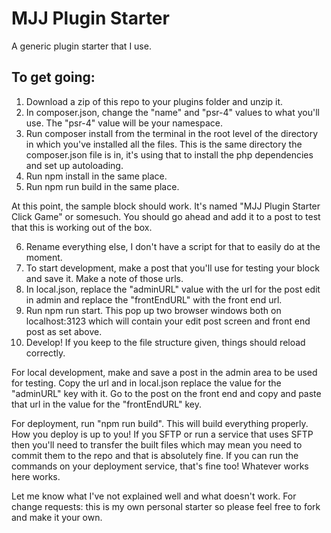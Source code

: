 # MJJ Plugin Starter

A generic plugin starter that I use.

## To get going:

1. Download a zip of this repo to your plugins folder and unzip it.
2. In composer.json, change the "name" and "psr-4" values to what you'll use. The "psr-4" value will be your namespace.
3. Run composer install from the terminal in the root level of the directory in which you've installed all the files. This is the same directory the composer.json file is in, it's using that to install the php dependencies and set up autoloading.
4. Run npm install in the same place.
5. Run npm run build in the same place.

At this point, the sample block should work. It's named "MJJ Plugin Starter Click Game" or somesuch. You should go ahead and add it to a post to test that this is working out of the box.

6. Rename everything else, I don't have a script for that to easily do at the moment.
7. To start development, make a post that you'll use for testing your block and save it. Make a note of those urls.
8. In local.json, replace the "adminURL" value with the url for the post edit in admin and replace the "frontEndURL" with the front end url.
9. Run npm run start. This pop up two browser windows both on localhost:3123 which will contain your edit post screen and front end post as set above.
10. Develop! If you keep to the file structure given, things should reload correctly.

For local development, make and save a post in the admin area to be used for testing. Copy the url and in local.json replace the value for the "adminURL" key with it. Go to the post on the front end and copy and paste that url in the value for the "frontEndURL" key.

For deployment, run "npm run build". This will build everything properly. How you deploy is up to you! If you SFTP or run a service that uses SFTP then you'll need to transfer the built files which may mean you need to commit them to the repo and that is absolutely fine. If you can run the commands on your deployment service, that's fine too! Whatever works here works.

Let me know what I've not explained well and what doesn't work. For change requests: this is my own personal starter so please feel free to fork and make it your own.
